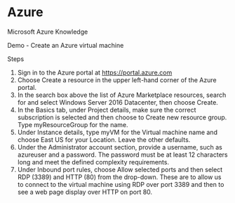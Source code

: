 # Azure
Microsoft Azure Knowledge

Demo - Create an Azure virtual machine

Steps
1. Sign in to the Azure portal at https://portal.azure.com
2. Choose Create a resource in the upper left-hand corner of the Azure portal.
3. In the search box above the list of Azure Marketplace resources, search for and select Windows Server 2016 Datacenter, then choose Create.
4. In the Basics tab, under Project details, make sure the correct subscription is selected and then choose to Create new resource group. Type myResourceGroup for the name.
5. Under Instance details, type myVM for the Virtual machine name and choose East US for your Location. Leave the other defaults.
6. Under the Administrator account section, provide a username, such as azureuser and a password. The password must be at least 12 characters long and meet the defined complexity requirements.
7. Under Inbound port rules, choose Allow selected ports and then select RDP (3389) and HTTP (80) from the drop-down. These are to allow us to connect to the virtual machine using RDP over port 3389 and then to see a web page display over HTTP on port 80.
